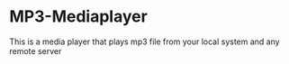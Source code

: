 # MP3-Mediaplayer
This is a media player that plays mp3 file from your local system and any remote server
